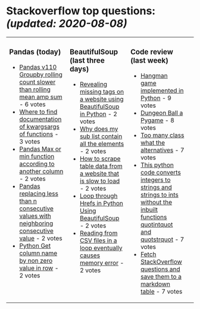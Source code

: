 # Stackoverflow top questions: *(updated: <!-- date starts -->2020-08-08<!-- date ends -->)*

<table><tr><td valign="top" width="33%">

### Pandas (today)
<!-- pandas starts -->
* [Pandas v110 Groupby rolling count slower than rolling mean amp sum](https://stackoverflow.com/questions/63314312/pandas-v1-1-0-groupby-rolling-count-slower-than-rolling-mean-sum) - 6 votes
* [Where to find documentation of kwargsargs of functions](https://stackoverflow.com/questions/63320739/where-to-find-documentation-of-kwargs-args-of-functions) - 3 votes
* [Pandas Max or min function according to another column](https://stackoverflow.com/questions/63310929/pandas-max-or-min-function-according-to-another-column) - 2 votes
* [Pandas replacing less than n consecutive values with neighboring consecutive value](https://stackoverflow.com/questions/63316063/pandas-replacing-less-than-n-consecutive-values-with-neighboring-consecutive-val) - 2 votes
* [Python Get column name by non zero value in row](https://stackoverflow.com/questions/63317109/python-get-column-name-by-non-zero-value-in-row) - 2 votes
<!-- pandas ends -->
</td><td valign="top" width="34%">


### BeautifulSoup (last three days)
<!-- beautifulsoup starts -->
* [Revealing missing tags on a website using BeautifulSoup in Python](https://stackoverflow.com/questions/63280471/revealing-missing-tags-on-a-website-using-beautifulsoup-in-python) - 2 votes
* [Why does my sub list contain all the elements](https://stackoverflow.com/questions/63317944/why-does-my-sub-list-contain-all-the-elements) - 2 votes
* [How to scrape table data from a website that is slow to load](https://stackoverflow.com/questions/63299585/how-to-scrape-table-data-from-a-website-that-is-slow-to-load) - 2 votes
* [Loop through Hrefs in Python Using BeautifulSoup](https://stackoverflow.com/questions/63269263/loop-through-hrefs-in-python-using-beautifulsoup) - 2 votes
* [Reading from CSV files in a loop eventually causes memory error](https://stackoverflow.com/questions/63314468/reading-from-csv-files-in-a-loop-eventually-causes-memory-error) - 2 votes
<!-- beautifulsoup ends -->
</td><td valign="top" width="34%">


### Сode review (last week)
<!-- python starts -->
* [Hangman game implemented in Python](https://codereview.stackexchange.com/questions/247603/hangman-game-implemented-in-python) - 9 votes
* [Dungeon Ball a Pygame](https://codereview.stackexchange.com/questions/247482/dungeon-ball-a-pygame) - 8 votes
* [Too many class what the alternatives](https://codereview.stackexchange.com/questions/247554/too-many-class-what-the-alternatives) - 7 votes
* [This python code converts integers to strings and strings to ints without the inbuilt functions quotintquot and quotstrquot](https://codereview.stackexchange.com/questions/247564/this-python-code-converts-integers-to-strings-and-strings-to-ints-without-the-in) - 7 votes
* [Fetch StackOverflow questions and save them to a markdown table](https://codereview.stackexchange.com/questions/247417/fetch-stackoverflow-questions-and-save-them-to-a-markdown-table) - 7 votes
<!-- python ends -->
</td><td valign="top" width="34%">

